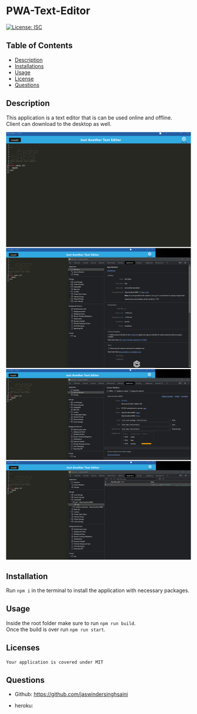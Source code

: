# PWA-Text-Editor

  [![License: ISC](https://img.shields.io/badge/License-MIT-blue.svg)](https://opensource.org/licenses/MIT)
  
  ## Table of Contents
  * [Description](#description)
  * [Installations](#installation)
  * [Usage](#usage)
  * [License](#license)
  * [Questions](#questions)

  ## Description
  This application is a text editor that is can be used online and offline. <br>
  Client can download to the desktop as well. <br>

  ![jate](./assets/images/JateApp.png)
  ![jate](./assets/images/JateManifest.png)
  ![jate](./assets/images/ServiceWorkers.png)
  ![jate](./assets/images/IndexedDBStorage.png)

  ## Installation
  Run `npm i` in the terminal to install the application with necessary packages.

  ## Usage
  Inside the root folder make sure to run `npm run build`. <br>
  Once the build is over run `npm run start`.

  ## Licenses
    Your application is covered under MIT

  ## Questions
  * Github: https://github.com/jaswindersinghsaini
  
  * heroku: 
  
